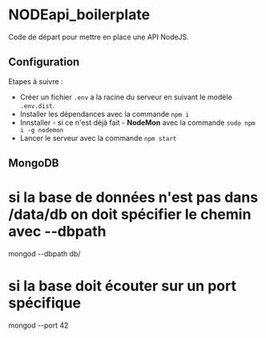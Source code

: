 # NODEapi_boilerplate

Code de départ pour mettre en place une API NodeJS.

## Configuration

Etapes à suivre :

- Créer un fichier `.env` a la racine du serveur en suivant le modèle `.env.dist`.
- Installer les dépendances avec la commande `npm i`
- Innstaller - si ce n'est déjà fait - __NodeMon__ avec la commande `sudo npm i -g nodemon`
- Lancer le serveur avec la commande `npm start`

## MongoDB

# si la base de données n'est pas dans /data/db on doit spécifier le chemin avec --dbpath
mongod --dbpath db/

# si la base doit écouter sur un port spécifique
mongod --port 42